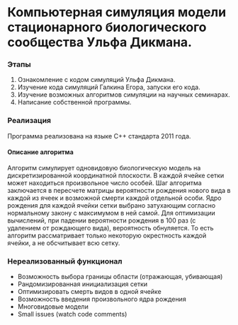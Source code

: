 # Компьютерная симуляция модели стационарного биологического сообщества Ульфа Дикмана.
### Этапы
1. Ознакомление с кодом симуляций Ульфа Дикмана.
2. Изучение кода симуляций Галкина Егора, запуски его кода.
3. Изучение возможных алгоритмов симуляции на научных семинарах.
4. Написание собственной программы.

### Реализация
Программа реализована на языке C++ стандарта 2011 года.
#### Описание алгоритма
Алгоритм симулирует одновидовую биологическую модель на дискретизированной координатной плоскости. В каждой ячейке сетки может находиться произвольное число особей. Шаг алгоритма заключается в пересчете матрицы вероятности рождения нового вида в каждой из ячеек и возможной смерти каждой отдельной особи. Ядро рождения для каждой ячейки сетки выбрано затухающим согласно нормальному закону с максимумом в ней самой.
Для оптимизации вычислений, при падении вероятности рождения в 100 раз (с удалением от рождающего вида), вероятность обнуляется. То есть алгоритм рассматривает только некоторую окрестность каждой ячейки, а не обсчитывает всю сетку.

### Нереализованный функционал
 * Возможность выбора границы области (отражающая, убивающая)
 * Рандомизированная инициализация сетки
 * Оптимизировать смерть видов в одной ячейке
 * Возможность введения произвольного ядра рождения
 * Многовидовые модели
 * Small issues (watch code comments)
